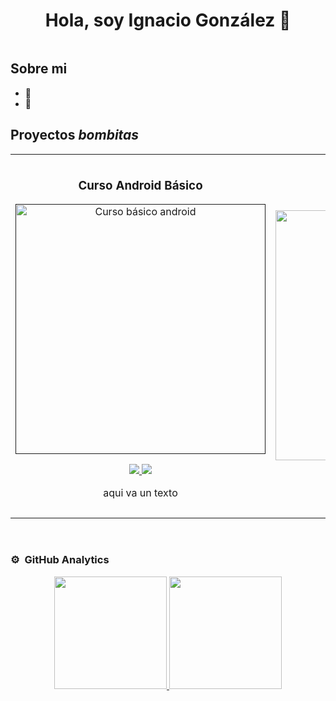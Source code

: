 <div align="center">
<h1 align="center">Hola, soy Ignacio González 👋</h1>
</div>
<img href="https://www.canva.com/design/DAFhBwm7LTs/view"/>


## Sobre mi

- 📲 
- 🎥 

## Proyectos *bombitas*
<table>
<tr>
<td width="50%">
<h3 align="center">Curso Android Básico</h3>
<div align="center">
<a href=""#" target="_blank"><img src="#" width="400" alt="Curso básico android"></a>
<p>
<a href="#" target="_blank">
<img src="#">
</a>
<a href="#" target="_blank">
<img src="#">
</a>
</p>
<p>aqui va un texto</p>
</div>
                                                                                      
</td>

<td width="50%">
               <br>
<h3 align="center">Arquitectura MVVM</h3>
<div align="center">                                       
<a href="#" target="_blank"><img src="#" width="400" alt="Curso arquitectura MVVM"></a>
<br>
<p>
<a href="#" target="_blank">
<img src="#">
</a>
<a href="#" target="_blank">
<img src="#">
</a>
</p>
</p> aqui va otro texto</p>
</div>                                                             
</table>                                                                                 
</div>
<br>

### ⚙️ &nbsp;GitHub Analytics

<p align="center">
<a href="https://github.com/selvatico87">
  <img height="180em" src="https://github-readme-stats-eight-theta.vercel.app/api?username=ArisGuimera&show_icons=true&theme=algolia&include_all_commits=true&count_private=true"/>
  <img height="180em" src="https://github-readme-stats-eight-theta.vercel.app/api/top-langs/?username=ArisGuimera&layout=compact&langs_count=8&theme=algolia"/>
</a>
</p>
